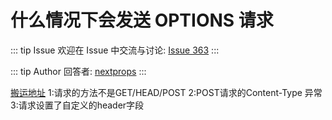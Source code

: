 # 什么情况下会发送 OPTIONS 请求



::: tip Issue 
 欢迎在 Issue 中交流与讨论: [Issue 363](https://github.com/shfshanyue/Daily-Question/issues/363) 
:::

::: tip Author 
回答者: [nextprops](https://github.com/nextprops) 
:::

[搬运地址](https://blog.csdn.net/kahhy/article/details/81563063)
1:请求的方法不是GET/HEAD/POST
2:POST请求的Content-Type 异常
3:请求设置了自定义的header字段
